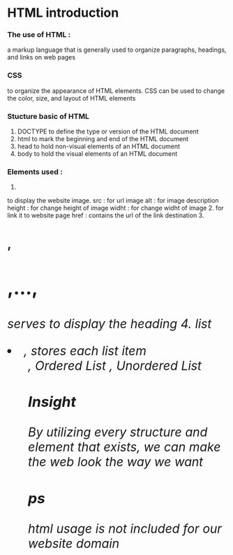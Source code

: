 # HTML introduction

### The use of HTML : 
a markup language that is generally used to organize paragraphs, headings, and links on web pages

 ### CSS
to organize the appearance of HTML elements. CSS can be used to change the color, size, and layout of HTML elements

### Stucture basic of HTML
1. DOCTYPE
   to define the type or version of the HTML document
3. html
   to mark the beginning and end of the HTML document
5. head
   to hold non-visual elements of an HTML document
7. body
   to hold the visual elements of an HTML document

### Elements used :
1. <img>
  to display the website image. 
  src : for url image
  alt : for image description
  height : for change height of image
  widht : for change widht of image
2. <a>
  for link it to website page
  href : contains the url of the link destination
3. <h1>, <h2>,...,<h6>
  serves to display the heading
4. list
  <li>, stores each list item
  <ol>, Ordered List
  <ui>, Unordered List

  ### Insight
  By utilizing every structure and element that exists, we can make the web look the way we want

  ### ps
  html usage is not included for our website domain
  
           



